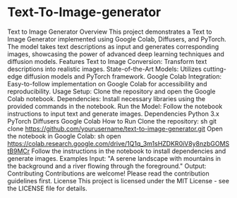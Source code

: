 # Text-To-Image-generator

Text to Image Generator
Overview
This project demonstrates a Text to Image Generator implemented using Google Colab, Diffusers, and PyTorch. The model takes text descriptions as input and generates corresponding images, showcasing the power of advanced deep learning techniques and diffusion models.
Features
Text to Image Conversion: Transform text descriptions into realistic images.
State-of-the-Art Models: Utilizes cutting-edge diffusion models and PyTorch framework.
Google Colab Integration: Easy-to-follow implementation on Google Colab for accessibility and reproducibility.
Usage
Setup: Clone the repository and open the Google Colab notebook.
Dependencies: Install necessary libraries using the provided commands in the notebook.
Run the Model: Follow the notebook instructions to input text and generate images.
Dependencies
Python 3.x
PyTorch
Diffusers
Google Colab
How to Run
Clone the repository:
sh
git clone https://github.com/yourusername/text-to-image-generator.git
Open the notebook in Google Colab:
sh
open https://colab.research.google.com/drive/1Q1q_3m1sHZDKR0iV8y8nzbGOMStB9MCr
Follow the instructions in the notebook to install dependencies and generate images.
Examples
Input: "A serene landscape with mountains in the background and a river flowing through the foreground."
Output:
Contributing
Contributions are welcome! Please read the contribution guidelines first.
License
This project is licensed under the MIT License - see the LICENSE file for details.
